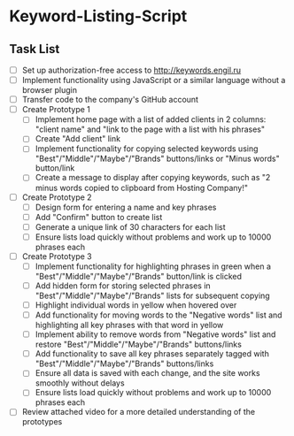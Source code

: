 # Keyword-Listing-Script

## Task List

- [ ] Set up authorization-free access to http://keywords.engil.ru
- [ ] Implement functionality using JavaScript or a similar language without a browser plugin
- [ ] Transfer code to the company's GitHub account
- [ ] Create Prototype 1
  - [ ] Implement home page with a list of added clients in 2 columns: "client name" and "link to the page with a list with his phrases"
  - [ ] Create "Add client" link
  - [ ] Implement functionality for copying selected keywords using "Best"/"Middle"/"Maybe"/"Brands" buttons/links or "Minus words" button/link
  - [ ] Create a message to display after copying keywords, such as "2 minus words copied to clipboard from Hosting Company!"
- [ ] Create Prototype 2
  - [ ] Design form for entering a name and key phrases
  - [ ] Add "Confirm" button to create list
  - [ ] Generate a unique link of 30 characters for each list
  - [ ] Ensure lists load quickly without problems and work up to 10000 phrases each
- [ ] Create Prototype 3
  - [ ] Implement functionality for highlighting phrases in green when a "Best"/"Middle"/"Maybe"/"Brands" button/link is clicked
  - [ ] Add hidden form for storing selected phrases in "Best"/"Middle"/"Maybe"/"Brands" lists for subsequent copying
  - [ ] Highlight individual words in yellow when hovered over
  - [ ] Add functionality for moving words to the "Negative words" list and highlighting all key phrases with that word in yellow
  - [ ] Implement ability to remove words from "Negative words" list and restore "Best"/"Middle"/"Maybe"/"Brands" buttons/links
  - [ ] Add functionality to save all key phrases separately tagged with "Best"/"Middle"/"Maybe"/"Brands" buttons/links
  - [ ] Ensure all data is saved with each change, and the site works smoothly without delays
  - [ ] Ensure lists load quickly without problems and work up to 10000 phrases each
- [ ] Review attached video for a more detailed understanding of the prototypes
